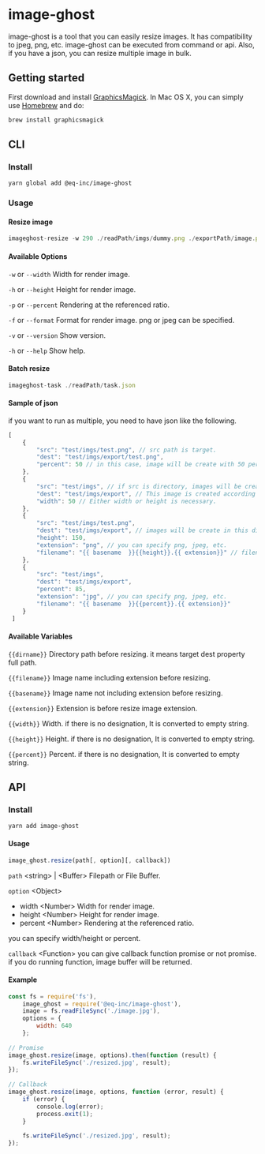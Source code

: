 
# image-ghost
image-ghost is a tool that you can easily resize images. It has compatibility to jpeg, png, etc.
image-ghost can be executed from command or api. Also, if you have a json, you can resize multiple image in bulk.

## Getting started
First download and install [GraphicsMagick](http://www.graphicsmagick.org/). In Mac OS X, you can simply use [Homebrew](http://mxcl.github.io/homebrew/) and do:

```js
brew install graphicsmagick
```

## CLI
### Install

    yarn global add @eq-inc/image-ghost
    
### Usage
#### Resize image
```js
imageghost-resize -w 290 ./readPath/imgs/dummy.png ./exportPath/image.png
```

#### Available Options
`-w` or `--width` Width for render image.

`-h` or `--height` Height for render image.

`-p` or `--percent` Rendering at the referenced ratio.

`-f` or `--format` Format for render image. png or jpeg can be specified.

`-v` or `--version` Show version.

`-h` or `--help` Show help.

#### Batch resize
```js
imageghost-task ./readPath/task.json
```

#### Sample of json
if you want to run as multiple, you need to have json like the following.

```javascript
[
    { 
        "src": "test/imgs/test.png", // src path is target. 
        "dest": "test/imgs/export/test.png", 
        "percent": 50 // in this case, image will be create with 50 percent.
    },
    {
        "src": "test/imgs", // if src is directory, images will be create each to dest path. 
        "dest": "test/imgs/export", // This image is created according to this path. 
        "width": 50 // Either width or height is necessary. 
    },
    {
        "src": "test/imgs/test.png", 
        "dest": "test/imgs/export", // images will be create in this directory. 
        "height": 150,
        "extension": "png", // you can specify png, jpeg, etc.
        "filename": "{{ basename  }}{{height}}.{{ extension}}" // filename is image name after resizing and basename is src image name. 
    },
    {
        "src": "test/imgs", 
        "dest": "test/imgs/export", 
        "percent": 85,
        "extension": "jpg", // you can specify png, jpeg, etc.
        "filename": "{{ basename  }}{{percent}}.{{ extension}}" 
    }
 ]
```

#### Available Variables
`{{dirname}}` Directory path before resizing. it means target dest property full path.

`{{filename}}` Image name including extension before resizing.

`{{basename}}` Image name not including extension before resizing.

`{{extension}}` Extension is before resize image extension.

`{{width}}` Width. if there is no designation, It is converted to empty string.

`{{height}}` Height. if there is no designation, It is converted to empty string.

`{{percent}}` Percent. if there is no designation, It is converted to empty string.

## API
### Install
    yarn add image-ghost

#### Usage
```javascript
image_ghost.resize(path[, option][, callback])
```

`path` \<string> | \<Buffer> Filepath or File Buffer.

`option` \<Object>
* width \<Number> Width for render image.
* height \<Number> Height for render image.
* percent \<Number> Rendering at the referenced ratio.

you can specify width/height or percent.

`callback` \<Function> you can give callback function promise or not promise. if you do running function, image buffer will be returned.

#### Example
```js
const fs = require('fs'),
    image_ghost = require('@eq-inc/image-ghost'),
    image = fs.readFileSync('./image.jpg'),
    options = {
        width: 640
    };
 
// Promise
image_ghost.resize(image, options).then(function (result) {
    fs.writeFileSync('./resized.jpg', result);
});
 
// Callback
image_ghost.resize(image, options, function (error, result) {
    if (error) {
        console.log(error);
        process.exit(1);
    }
 
    fs.writeFileSync('./resized.jpg', result);
});
```
